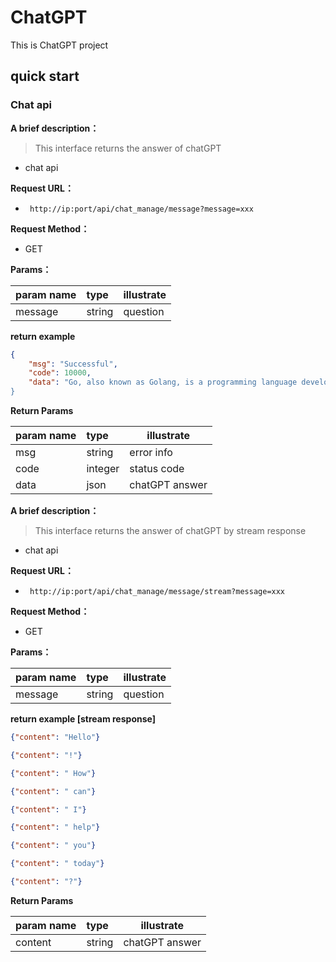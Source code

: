 # ChatGPT
This is ChatGPT project

## quick start 

### Chat api

**A brief description：** 
> This interface returns the answer of chatGPT
- chat api

**Request URL：** 
- ` http://ip:port/api/chat_manage/message?message=xxx`
  
**Request Method：**
- GET 

**Params：** 

| param name | type   | illustrate |
|:-----------|:-------|-----------|
| message    | string | question          |

 **return example**

``` json
{
    "msg": "Successful",
    "code": 10000,
    "data": "Go, also known as Golang, is a programming language developed by Google in 2007. It is designed to be fast
}

```

 **Return Params** 

| param name | type    | illustrate     |
|:-----  |:--------|----------------|
|msg | string  | error info     |
|code | integer | status code    |
|data | json    | chatGPT answer |


**A brief description：** 
> This interface returns the answer of chatGPT by stream response
- chat api

**Request URL：** 
- ` http://ip:port/api/chat_manage/message/stream?message=xxx`
  
**Request Method：**
- GET 

**Params：** 

| param name | type   | illustrate |
|:-----------|:-------|-----------|
| message    | string | question          |

 **return example [stream response]**

``` json
{"content": "Hello"}

{"content": "!"}

{"content": " How"}

{"content": " can"}

{"content": " I"}

{"content": " help"}

{"content": " you"}

{"content": " today"}

{"content": "?"}

```

 **Return Params** 

| param name | type   | illustrate |
|:-----  |:-------|----------|
|content | string |    chatGPT answer  |


